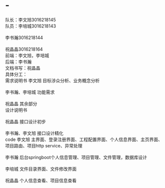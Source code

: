 # -
队长：李文旭3016218145<br>
队员：李培城3016218143<br>    
     李书瀚3016218144 <br>     
     祝晶晶3016218164<br>
前端：李文旭，李培城<br>
后端：李书瀚 <br>
文档书写：祝晶晶<br>
具体分工：<br>
需求说明书    李文旭 目标涉众分析、业务概念分析<br>	  
            李书瀚、李培城 功能需求<br>	    
	    祝晶晶 其余部分<br>
设计说明书<br>	    
            祝晶晶 接口设计初步<br>	    
	    李书瀚、李文旭 接口设计精化<br>
code        李文旭 主界面、登录注册界面、工程配置界面、个人信息界面、主页界面、项目路由、项目http service、异常处理<br> 	
            李书瀚 后台springboot个人信息管理、项目管理、文件管理，数据库设计<br>	   
	    李培城 文件目录界面、文件修改界面<br>	    
	    祝晶晶 个人信息查看、项目信息查看<br>
